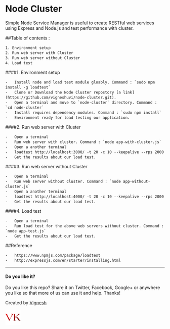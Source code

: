 # Node Cluster

Simple Node Service Manager is useful to create RESTful web services using Express and Node.js and test performance with cluster.

##Table of contents :

    1. Environment setup
    2. Run web server with Cluster 
    3. Run web server without Cluster
    4. Load test


####1. Environment setup

    -   Install node and load test module gloably. Command : `sudo npm install -g loadtest`
    -   Clone or Download the Node Cluster repostory [a link](https://github.com/vigneshuvi/node-cluster.git).
    -   Open a terminal and move to `node-cluster` directory. Command : `cd node-cluster`
    -   Install requires dependency modules. Command : `sudo npm install`
    -   Environment ready for load testing our application.


####2. Run web server with Cluster
    
    -   Open a terminal 
    -   Run web server with cluster. Command : `node app-with-cluster.js`
    -   Open a another terminal
    -   loadtest http://localhost:3000/ -t 20 -c 10 --keepalive --rps 2000
    -   Get the results about our load test.


####3. Run web server without Cluster
    
    -   Open a terminal 
    -   Run web server without cluster. Command : `node app-without-cluster.js`
    -   Open a another terminal
    -   loadtest http://localhost:4000/ -t 20 -c 10 --keepalive --rps 2000
    -   Get the results about our load test.


####4. Load test
    
    -   Open a terminal 
    -   Run load test for the above web servers without cluster. Command : `node app-test.js`
    -   Get the results about our load test.

##Reference

    -   https://www.npmjs.com/package/loadtest
    -   http://expressjs.com/en/starter/installing.html

___

#### Do you like it?

Do you like this repo? Share it on Twitter, Facebook, Google+ or anywhere you like so that more of us can use it and help. Thanks!

Created by [Vignesh](http://vigneshuvi.github.io/) 

![alt text][logo]

[logo]: https://github.com/vigneshuvi/vigneshuvi.github.io/blob/master/favicon.ico/android-icon-48x48.png
